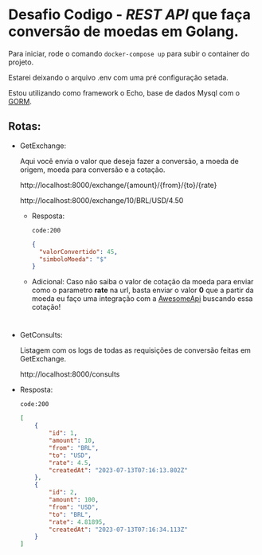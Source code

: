 # Desafio Codigo - *REST API* que faça conversão de moedas em Golang.

Para iniciar, rode o comando `docker-compose up` para subir o container do projeto.

Estarei deixando o arquivo .env com uma pré configuração setada.

Estou utilizando como framework o Echo, base de dados Mysql com o [GORM](https://gorm.io/).

## Rotas:

* GetExchange:

    Aqui você envia o valor que deseja fazer a conversão, a moeda de origem, moeda para conversão e a cotação.

    http://localhost:8000/exchange/{amount}/{from}/{to}/{rate} 
  
    http://localhost:8000/exchange/10/BRL/USD/4.50

    * Resposta:

      `code:200`

      ```json 
      {
        "valorConvertido": 45,
        "simboloMoeda": "$"
      }
      ```

    * Adicional:
        Caso não saiba o valor de cotação da moeda para enviar como o parametro **rate** na url, basta enviar o valor **0** que a partir da moeda eu faço uma integração com a [AwesomeApi](https://docs.awesomeapi.com.br/api-de-moedas) buscando essa cotação!

# 
* GetConsults:

    Listagem com os logs de todas as requisições de conversão feitas em GetExchange.

    http://localhost:8000/consults

* Resposta:

    `code:200`

    ```json
    [
	    {
	    	"id": 1,
	    	"amount": 10,
	    	"from": "BRL",
	    	"to": "USD",
	    	"rate": 4.5,
	    	"createdAt": "2023-07-13T07:16:13.802Z"
	    },
	    {
	    	"id": 2,
	    	"amount": 100,
	    	"from": "USD",
	    	"to": "BRL",
	    	"rate": 4.81895,
	    	"createdAt": "2023-07-13T07:16:34.113Z"
	    }
    ]
    ```